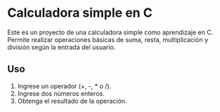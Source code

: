 # Calculadora simple en C

Este es un proyecto de una calculadora simple como aprendizaje en C.
Permite realizar operaciones básicas de suma, resta, multiplicación y división según la entrada del usuario.

## Uso

1. Ingrese un operador (+, -, * o /).
2. Ingrese dos números enteros.
3. Obtenga el resultado de la operación.
